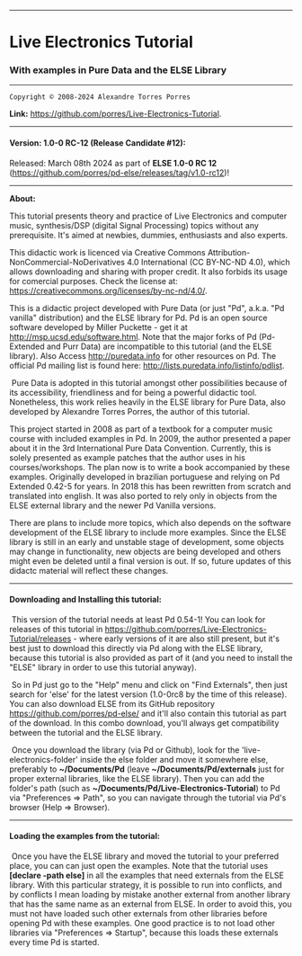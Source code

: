 --------------------------------------------------------------------------

# Live Electronics Tutorial

### With examples in Pure Data and the ELSE Library

--------------------------------------------------------------------------

	Copyright © 2008-2024 Alexandre Torres Porres

**Link:** <https://github.com/porres/Live-Electronics-Tutorial>.

--------------------------------------------------------------------------

#### Version: 1.0-0 RC-12 (Release Candidate #12): 
Released: March 08th 2024 as part of **ELSE 1.0-0 RC 12** (<https://github.com/porres/pd-else/releases/tag/v1.0-rc12>)! 

--------------------------------------------------------------------------

**About:**

This tutorial presents theory and practice of Live Electronics and computer music, synthesis/DSP (digital Signal Processing) topics without any prerequisite. It's aimed at newbies, dummies, enthusiasts and also experts. 

This didactic work is licenced via Creative Commons Attribution-NonCommercial-NoDerivatives 4.0 International (CC BY-NC-ND 4.0), which allows downloading and sharing with proper credit. It also forbids its usage for comercial purposes. Check the license at: <https://creativecommons.org/licenses/by-nc-nd/4.0/>.

   This is a didactic project developed with Pure Data (or just "Pd", a.k.a. "Pd vanilla" distribution) and the ELSE library for Pd. Pd is an open source software developed by Miller Puckette - get it at <http://msp.ucsd.edu/software.html>. Note that the major forks of Pd (Pd-Extended and Purr Data) are incompatible to this tutorial (and the ELSE library). Also Access <http://puredata.info> for other resources on Pd. The official Pd mailing list is found here: <http://lists.puredata.info/listinfo/pdlist>. 

​	Pure Data is adopted in this tutorial amongst other possibilities because of its accessibility, friendliness and for being a powerful didactic tool. Nonetheless, this work relies heavily in the ELSE library for Pure Data, also developed by Alexandre Torres Porres, the author of this tutorial. 

   This project started in 2008 as part of a textbook for a computer music course with included examples in Pd. In 2009, the author presented a paper about it in the 3rd International Pure Data Convention. Currently, this is solely presented as example patches that the author uses in his courses/workshops. The plan now is to write a book accompanied by these examples. Originally developed in brazilian portuguese and relying on Pd Extended 0.42-5 for years. In 2018 this has been rewritten from scratch and translated into english. It was also ported to rely only in objects from the ELSE external library and the newer Pd Vanilla versions.

   There are plans to include more topics, which also depends on the software development of the ELSE library to include more examples. Since the ELSE library is still in an early and unstable stage of development, some objects may change in functionality, new objects are being developed and others might even be deleted until a final version is out. If so, future updates of this didactc material will reflect these changes.  

--------------------------------------------------------------------------

#### Downloading and Installing this tutorial:

​	This version of the tutorial needs at least Pd 0.54-1! You can look for releases of this tutorial in https://github.com/porres/Live-Electronics-Tutorial/releases - where early versions of it are also still present, but it's best just to download this directly via Pd along with the ELSE library, because this tutorial is also provided as part of it (and you need to install the "ELSE" library in order to use this tutorial anyway).

​	So in Pd just go to the "Help" menu and click on "Find Externals", then just search for 'else' for the latest version (1.0-0rc8 by the time of this release). You can also download ELSE from its GitHub repository  <https://github.com/porres/pd-else/> and it'll also contain this tutorial as part of the download. In this combo download, you'll always get compatibility between the tutorial and the ELSE library.

​	Once you download the library (via Pd or Github), look for the  'live-electronics-folder' inside the else folder and move it somewhere else, preferably to **~/Documents/Pd** (leave **~/Documents/Pd/externals** just for proper external libraries, like the ELSE library). Then you can add the folder's path (such as **~/Documents/Pd/Live-Electronics-Tutorial**) to Pd via "Preferences => Path", so you can navigate through the tutorial via Pd's browser (Help => Browser). 

--------------------------------------------------------------------------

#### Loading the examples from the tutorial:

​	Once you have the ELSE library and moved the tutorial to your preferred place, you can can just open the examples. Note that the tutorial uses **[declare -path else]** in all the examples that need externals from the ELSE library. With this particular strategy, it is possible to run into conflicts, and by conflicts I mean loading by mistake another external from another library that has the same name as an external from ELSE. In order to avoid this, you must not have loaded such other externals from other libraries before opening Pd with these examples. One good practice is to not load other libraries via "Preferences => Startup", because this loads these externals every time Pd is started.

